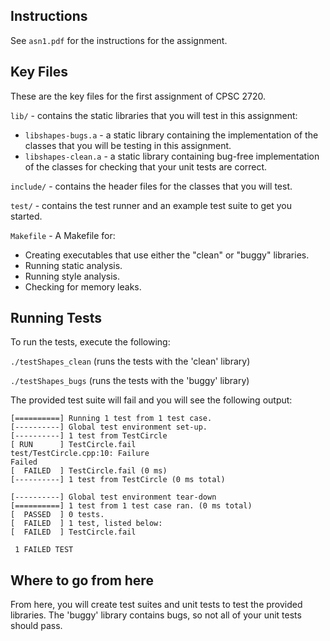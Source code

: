 Instructions
------------------
See `asn1.pdf` for the instructions for the assignment.

Key Files
------------------
These are the key files for the first assignment of CPSC 2720.

`lib/` - contains the static libraries that you will test in this assignment:
   * `libshapes-bugs.a` - a static library containing the implementation of the classes that you will be testing in this assignment.
   * `libshapes-clean.a` - a static library containing bug-free implementation of the classes for checking that your unit tests are correct.

`include/` - contains the header files for the classes that you will test.

`test/` - contains the test runner and an example test suite to get you started.

`Makefile` - A Makefile for:
   * Creating executables that use either the "clean" or "buggy" libraries.
   * Running static analysis.
   * Running style analysis.
   * Checking for memory leaks.


Running Tests
----------------
To run the tests, execute the following:

`./testShapes_clean` (runs the tests with the 'clean' library)

`./testShapes_bugs` (runs the tests with the 'buggy' library)

The provided test suite will fail and you will see the following output:

```
[==========] Running 1 test from 1 test case.
[----------] Global test environment set-up.
[----------] 1 test from TestCircle
[ RUN      ] TestCircle.fail
test/TestCircle.cpp:10: Failure
Failed
[  FAILED  ] TestCircle.fail (0 ms)
[----------] 1 test from TestCircle (0 ms total)

[----------] Global test environment tear-down
[==========] 1 test from 1 test case ran. (0 ms total)
[  PASSED  ] 0 tests.
[  FAILED  ] 1 test, listed below:
[  FAILED  ] TestCircle.fail

 1 FAILED TEST
```

Where to go from here
----------------
From here, you will create test suites and unit tests to test the provided libraries. 
The 'buggy' library contains bugs, so not all of your unit tests should pass.
